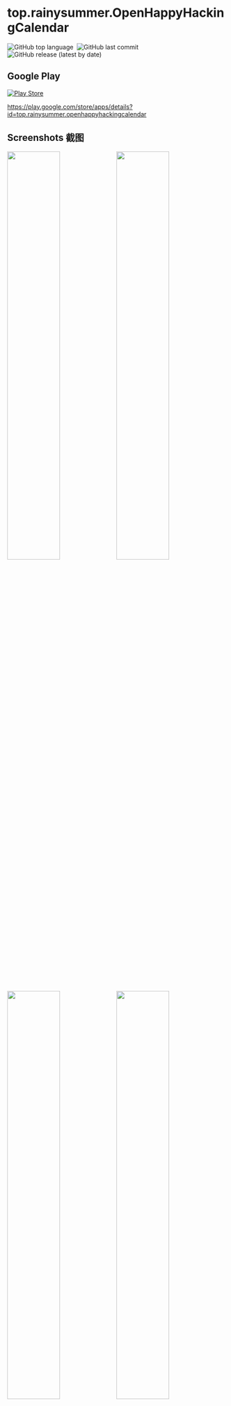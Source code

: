 # top.rainysummer.OpenHappyHackingCalendar

![GitHub top language](https://img.shields.io/github/languages/top/rainysummerluo/Android.OHHC?style=for-the-badge)&nbsp;&nbsp;![GitHub last commit](https://img.shields.io/github/last-commit/rainysummerluo/Android.OHHC?style=for-the-badge)&nbsp;&nbsp;![GitHub release (latest by date)](https://img.shields.io/github/v/release/RainySummerLuo/Android.OHHC?style=for-the-badge)

## Google Play

[![Play Store](https://img.shields.io/badge/play%20store-top.rainysummer.openhappyhackingcalendar-orange?style=for-the-badge&logo=google-play)](https://play.google.com/store/apps/details?id=top.rainysummer.openhappyhackingcalendar)

https://play.google.com/store/apps/details?id=top.rainysummer.openhappyhackingcalendar

## Screenshots 截图

<img src="https://i.loli.net/2021/04/04/KOioZQUWLkTwc32.jpg" width="49%"/> <img src="https://i.loli.net/2021/04/04/x4ab8G1RduqCWEp.jpg" width="49%"/>

<img src="https://i.loli.net/2021/04/04/b4en3f2TE9QUOuF.jpg" width="49%"/> <img src="https://i.loli.net/2021/04/04/mpjEN3cJsZU8yQl.jpg" width="49%"/>
 
## Notice

使用的第三方库如下：

1. com.xhinliang:LunarCalendar

    XhinLiang/LunarCalendar，Apache License 2.0，https://github.com/XhinLiang/LunarCalendar/blob/master/LICENSE

2. thereisnospon.codeview:codeview

    Thereisnospon/CodeView, No License, https://github.com/Thereisnospon/CodeView

